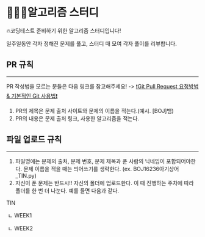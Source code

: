 # 🧑🏻‍💻알고리즘 스터디



🔥코딩테스트 준비하기 위한 알고리즘 스터디입니다! 


일주일동안 각자 정해진 문제를 풀고, 스터디 때 모여 각자 풀이를 리뷰합니다.


## PR 규칙 

----

PR 작성법을 모르는 분들은 다음 링크를 참고해주세요! -> [❗️Git Pull Request 요청방법 & 기본적인 Git 사용법❗️](https://ripple-value-a3e.notion.site/Git-88264725a7134d35b77478e55e7bdb1f)

1. PR의 제목은 문제 출처 사이트와 문제의 이름을 적는다.(예시. [BOJ]뱀)  
2. PR의 내용은 문제 출처 링크, 사용한 알고리즘을 적는다. 





## 파일 업로드 규칙

----

1. 파일명에는 문제의 출처, 문제 번호, 문제 제목과 푼 사람의 닉네임이 포함되어야한다. 문제 이름을 적을 때는 띄어쓰기를 생략한다. (ex. BOJ16236아기상어_TIN.py)
2. 자신이 푼 문제는 반드시!! 자신의 폴더에 업로드한다. 이 때 진행하는 주차에 따라 폴더를 한 번 더 나눈다. 예를 들면 다음과 같다.

TIN

​	ㄴ WEEK1

​	ㄴ WEEK2



